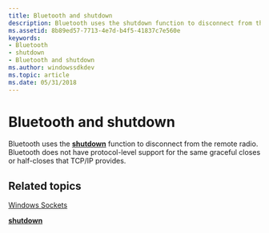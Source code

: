 ```yaml
---
title: Bluetooth and shutdown
description: Bluetooth uses the shutdown function to disconnect from the remote radio. Bluetooth does not have protocol-level support for the same graceful closes or half-closes that TCP/IP provides.
ms.assetid: 8b89ed57-7713-4e7d-b4f5-41837c7e560e
keywords:
- Bluetooth
- shutdown
- Bluetooth and shutdown
ms.author: windowssdkdev
ms.topic: article
ms.date: 05/31/2018
---
```


# Bluetooth and shutdown

Bluetooth uses the [**shutdown**](https://msdn.microsoft.com/library/windows/desktop/ms740481) function to disconnect from the remote radio. Bluetooth does not have protocol-level support for the same graceful closes or half-closes that TCP/IP provides.

## Related topics

<dl> <dt>

[Windows Sockets](https://msdn.microsoft.com/library/windows/desktop/ms740673)
</dt> <dt>

[**shutdown**](https://msdn.microsoft.com/library/windows/desktop/ms740481)
</dt> </dl>

 

 




